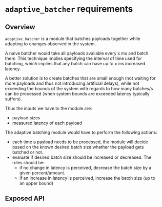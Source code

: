 `adaptive_batcher` requirements
============

## Overview

`adaptive_batcher` is a module that batches payloads together while adapting to changes observed in the system.

A naive batcher would take all payloads available every x ms and batch them.
This technique implies specifying the interval of time used for batching, which implies that any batch can have up to x ms increased latency.

A better solution is to create batches that are small enough (not waiting for more payloads and thus not introducing artificial delays), while not exceeding the bounds of the system with regards to how many batches/s can be processed (when system bounds are exceeded latency typically suffers).

Thus the inputs we have to the module are:
- payload sizes
- measured latency of each payload

The adaptive batching module would have to perform the following actions:
- each time a payload needs to be processed, the module will decide based on the known desired batch size whether the payload gets batched or not.
- evaluate if desired batch size should be increased or decreased. The rules should be:
  - if no change in latency is perceived, decrease the batch size by a given percent/amount.
  - if an increase in latency is perceived, increase the batch size (up to an upper bound)

## Exposed API

```c

```